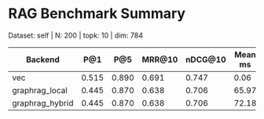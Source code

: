 # RAG Benchmark Summary
Dataset: self | N: 200 | topk: 10 | dim: 784

| Backend | P@1 | P@5 | MRR@10 | nDCG@10 | Mean ms | P95 ms |
|---------|-----|-----|--------|---------|---------|--------|
| vec | 0.515 | 0.890 | 0.691 | 0.747 | 0.06 | 0.06 |
| graphrag_local | 0.445 | 0.870 | 0.638 | 0.706 | 65.97 | 251.60 |
| graphrag_hybrid | 0.445 | 0.870 | 0.638 | 0.706 | 72.18 | 251.31 |